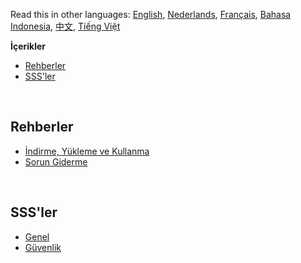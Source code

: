 Read this in other languages: [English](readme.md), [Nederlands](readmenl.md), [Français](readmefr.md), [Bahasa Indonesia](readmeid.md), [中文](readmecn.md), [Tiếng Việt](readmevi.md)

**İçerikler**

- [Rehberler](#rehberler)
- [SSS'ler](#sss'ler)
<!-- - [SSS'ler](#sss'ler)
- [Diğer Listeler](#diğer-listeler) -->

<br>

## Rehberler

- [İndirme, Yükleme ve Kullanma](https://github.com/Anarios/return-youtube-dislike/wiki/Downloading,-Installing-&-Using)
- [Sorun Giderme](https://github.com/Anarios/return-youtube-dislike/wiki/Troubleshooting-Guide)
<!-- - [SSS](FAQtr.md)
- [Hata Raporları Ne Zaman ve Nasıl Bildirilir](Guide__Bug_Reporting.md)
- [Katkı sağlama](https://github.com/Anarios/return-youtube-dislike/blob/main/CONTRIBUTINGtr.md) -->
<!-- - [Wiki nasıl güncellenir](/) -->

<br>

## SSS'ler

- [Genel](https://github.com/Anarios/return-youtube-dislike/blob/main/Docs/FAQtr.md)
- [Güvenlik](https://github.com/Anarios/return-youtube-dislike/blob/main/Docs/SECURITY-FAQtr.md)

<!-- - [Gizlilik](FAQ_Privacy.md)
- [Teknik](FAQ_Technical.md)
- [Üreticiler](FAQ_Creators.md)

<br>

## Diğer Listeler

- [Common Problems](Common_Problems.md)
- [Repeated Questions](Repeated_Questions.md)
- [Repeated Feature requests](Repeated_Feature_requests.md)
- [Repeated Issues](Repeated_Issues.md) -->
